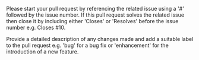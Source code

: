 Please start your pull request by referencing the related issue using a '#' followed by
the issue number. If this pull request solves the related issue then close it by including 
either 'Closes' or 'Resolves' before the issue number e.g. Closes #10. 


Provide a detailed description of any changes made and add a suitable label to the 
pull request e.g. 'bug' for a bug fix or 'enhancement' for the introduction of a new 
feature. 
